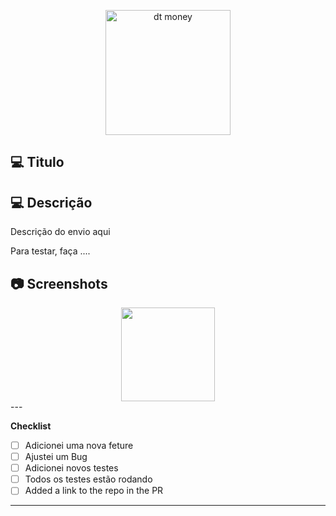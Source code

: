<p align="center">
   <img src="https://user-images.githubusercontent.com/46109133/149638236-08219c77-c837-4883-b428-8bd5c864e850.png" alt="dt money" width="200"/>
</p>

## :computer: Titulo

## :computer: Descrição

Descrição do envio aqui

Para testar, faça ....

## :camera: Screenshots

<div align="center">
   <img src="https://user-images.githubusercontent.com/46109133/155231022-7d54b0eb-a0c5-4e60-a244-3e5c30fc9373.jpeg" width="150"/>

</div>
---

**Checklist**

- [ ] Adicionei uma nova feture
- [ ] Ajustei um Bug
- [ ] Adicionei novos testes
- [ ] Todos os testes estão rodando
- [ ] Added a link to the repo in the PR

---

